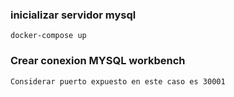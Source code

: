 ### inicializar servidor mysql

	docker-compose up
	
### Crear conexion MYSQL workbench 	

	Considerar puerto expuesto en este caso es 30001
	